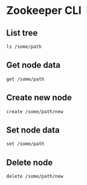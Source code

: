 # Zookeeper CLI

## List tree
```
ls /some/path
```

## Get node data
```
get /some/path
```

## Create new node
```
create /some/path/new
```

## Set node data
```
set /some/path
```

## Delete node
```
delete /some/path/new
```
